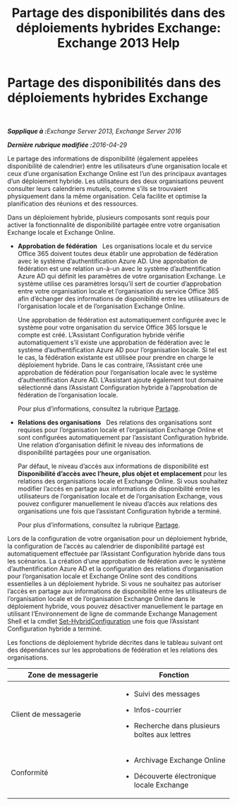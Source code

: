 ﻿---
title: 'Partage des disponibilités dans des déploiements hybrides Exchange: Exchange 2013 Help'
TOCTitle: Partage des disponibilités dans des déploiements hybrides Exchange
ms:assetid: bd3884de-80ee-4ff2-a8a3-eacd5aa3e51b
ms:mtpsurl: https://technet.microsoft.com/fr-fr/library/JJ650274(v=EXCHG.150)
ms:contentKeyID: 50479673
ms.date: 01/10/2018
mtps_version: v=EXCHG.150
ms.translationtype: HT
---

# Partage des disponibilités dans des déploiements hybrides Exchange

 

_<strong>Sapplique à :</strong>Exchange Server 2013, Exchange Server 2016_

_<strong>Dernière rubrique modifiée :</strong>2016-04-29_

Le partage des informations de disponibilité (également appelées disponibilité de calendrier) entre les utilisateurs d’une organisation locale et ceux d’une organisation Exchange Online est l’un des principaux avantages d’un déploiement hybride. Les utilisateurs des deux organisations peuvent consulter leurs calendriers mutuels, comme s’ils se trouvaient physiquement dans la même organisation. Cela facilite et optimise la planification des réunions et des ressources.

Dans un déploiement hybride, plusieurs composants sont requis pour activer la fonctionnalité de disponibilité partagée entre votre organisation Exchange locale et Exchange Online.

  - **Approbation de fédération**   Les organisations locale et du service Office 365 doivent toutes deux établir une approbation de fédération avec le système d’authentification Azure AD. Une approbation de fédération est une relation un-à-un avec le système d’authentification Azure AD qui définit les paramètres de votre organisation Exchange. Le système utilise ces paramètres lorsqu’il sert de courtier d’approbation entre votre organisation locale et l’organisation du service Office 365 afin d’échanger des informations de disponibilité entre les utilisateurs de l’organisation locale et de l’organisation Exchange Online.
    
    Une approbation de fédération est automatiquement configurée avec le système pour votre organisation du service Office 365 lorsque le compte est créé. L’Assistant Configuration hybride vérifie automatiquement s’il existe une approbation de fédération avec le système d’authentification Azure AD pour l’organisation locale. Si tel est le cas, la fédération existante est utilisée pour prendre en charge le déploiement hybride. Dans le cas contraire, l’Assistant crée une approbation de fédération pour l’organisation locale avec le système d’authentification Azure AD. L’Assistant ajoute également tout domaine sélectionné dans l’Assistant Configuration hybride à l’approbation de fédération de l’organisation locale.
    
    Pour plus d’informations, consultez la rubrique [Partage](https://technet.microsoft.com/fr-fr/library/dd638083\(v=exchg.150\)).

  - **Relations des organisations**   Des relations des organisations sont requises pour l’organisation locale et l’organisation Exchange Online et sont configurées automatiquement par l’assistant Configuration hybride. Une relation d’organisation définit le niveau des informations de disponibilité partagées pour une organisation.
    
    Par défaut, le niveau d’accès aux informations de disponibilité est **Disponibilité d’accès avec l’heure, plus objet et emplacement** pour les relations des organisations locale et Exchange Online. Si vous souhaitez modifier l’accès en partage aux informations de disponibilité entre les utilisateurs de l’organisation locale et de l’organisation Exchange, vous pouvez configurer manuellement le niveau d’accès aux relations des organisations une fois que l’assistant Configuration hybride a terminé.
    
    Pour plus d’informations, consultez la rubrique [Partage](https://technet.microsoft.com/fr-fr/library/dd638083\(v=exchg.150\)).

Lors de la configuration de votre organisation pour un déploiement hybride, la configuration de l’accès au calendrier de disponibilité partagé est automatiquement effectuée par l’Assistant Configuration hybride dans tous les scénarios. La création d’une approbation de fédération avec le système d’authentification Azure AD et la configuration des relations d’organisation pour l’organisation locale et Exchange Online sont des conditions essentielles à un déploiement hybride. Si vous ne souhaitez pas autoriser l’accès en partage aux informations de disponibilité entre les utilisateurs de l’organisation locale et de l’organisation Exchange Online dans le déploiement hybride, vous pouvez désactiver manuellement le partage en utilisant l’Environnement de ligne de commande Exchange Management Shell et la cmdlet [Set-HybridConfiguration](https://technet.microsoft.com/fr-fr/library/hh529932\(v=exchg.150\)) une fois que l’Assistant Configuration hybride a terminé.

Les fonctions de déploiement hybride décrites dans le tableau suivant ont des dépendances sur les approbations de fédération et les relations des organisations.


<table>
<colgroup>
<col style="width: 50%" />
<col style="width: 50%" />
</colgroup>
<thead>
<tr class="header">
<th>Zone de messagerie</th>
<th>Fonction</th>
</tr>
</thead>
<tbody>
<tr class="odd">
<td><p>Client de messagerie</p></td>
<td><ul>
<li><p>Suivi des messages</p></li>
<li><p>Infos-courrier</p></li>
<li><p>Recherche dans plusieurs boîtes aux lettres</p></li>
</ul></td>
</tr>
<tr class="even">
<td><p>Conformité</p></td>
<td><ul>
<li><p>Archivage Exchange Online</p></li>
<li><p>Découverte électronique locale Exchange</p></li>
</ul></td>
</tr>
</tbody>
</table>

